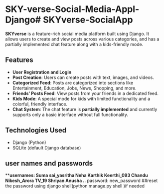 # SKY-verse-Social-Media-Appl-Django# SKYverse-SocialApp

**SKYverse** is a feature-rich social media platform built using Django. It allows users to create and view posts across various categories, and has a partially implemented chat feature along with a kids-friendly mode.

## Features
- **User Registration and Login**
- **Post Creation**: Users can create posts with text, images, and videos.
- **Categorized Feed**: Posts are categorized into sections like Entertainment, Education, Jobs, News, Shopping, and more.
- **Friends' Posts Feed**: View posts from your friends in a dedicated feed.
- **Kids Mode**: A special mode for kids with limited functionality and a colorful, friendly interface.
- **Chat System**: The chat feature is **partially implemented** and currently supports only a basic interface without full functionality.

## Technologies Used
- Django (Python)
- SQLite (default Django database)
## user names and passwords
****usernames:
Suma
sai_yasritha
Neha
Karthik
Keerthi_093
Chandu
Nikesh_Arora
TV_19
Shriyan
Anusha
..**
password:  new_password
##reset the password using django shell(python manage.py shell
)if needed

